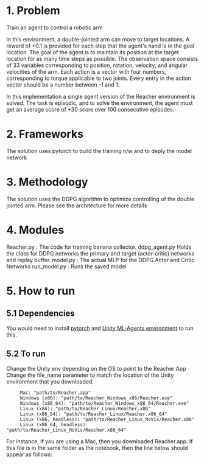 # 1. Problem 
   Train an agent to control a robotic arm  

In this environment, a double-jointed arm can move to target locations. A reward of +0.1 is provided for each step that the agent's hand is in the goal location. The goal of the agent is to maintain its position at the target location for as many time steps as possible. The observation space consists of 33 variables corresponding to position, rotation, velocity, and angular velocities of the arm. Each action is a vector with four numbers, corresponding to torque applicable to two joints. Every entry in the action vector should be a number between -1 and 1.

In this implementation a single agent version of the Reacher environment is solved. The task is episodic, and to solve the environment, the agent must get an average score of +30 score over 100 consecutive episodes.

# 2. Frameworks
   The solution uses pytorch to build the training n/w and to deply the model network
   
# 3. Methodology
   The solution uses the DDPG algorithm to optimize controlling of the double jointed arm.
   Please see the architecture for more details
   
# 4. Modules
   Reacher.py : The code for training banana collector.
   ddpg_agent.py Holds the class for DDPG networks the primary and target (actor-critic) networks and replay buffer.
   model.py : The actual MLP for the DDPG Actor and Critic Networks
   run_model.py : Runs the saved model
   
# 5. How to run
 ## 5.1 Dependencies
  You would need to install 
   [pytorch](https://github.com/pytorch/pytorch)
  and 
   [Unity ML-Agents environment](https://github.com/Unity-Technologies/ml-agents)
  to run this.

 ## 5.2 To run
  Change the Unity env depending on the OS to point to the Reacher App
  Change the file_name parameter to match the location of the Unity environment that you downloaded.

         Mac: "path/to/Reacher.app"
         Windows (x86): "path/to/Reacher_Windows_x86/Reacher.exe"
         Windows (x86_64): "path/to/Reacher_Windows_x86_64/Reacher.exe"
         Linux (x86): "path/to/Reacher_Linux/Reacher.x86"
         Linux (x86_64): "path/to/Reacher_Linux/Reacher.x86_64"
         Linux (x86, headless): "path/to/Reacher_Linux_NoVis/Reacher.x86"
         Linux (x86_64, headless): "path/to/Reacher_Linux_NoVis/Reacher.x86_64"

  For instance, if you are using a Mac, then you downloaded Reacher.app. If this file is in the same folder as the notebook, then the line below should appear as follows:
